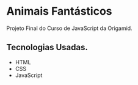 # Animais Fantásticos

Projeto Final do Curso de JavaScript da Origamid.

## Tecnologias Usadas.

* HTML
* CSS
* JavaScript
